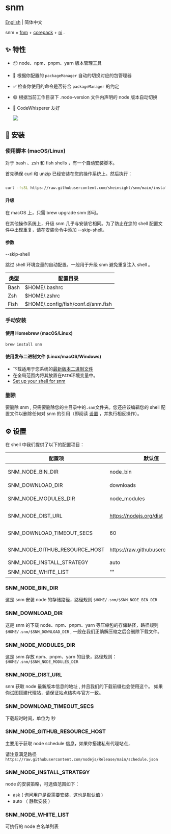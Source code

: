 # snm

[English](./README.md) | 简体中文

snm = [fnm](https://github.com/Schniz/fnm) + [corepack](https://github.com/nodejs/corepack) + [ni](https://github.com/antfu-collective/ni) .

## ✨ 特性

- 📦 node、npm、pnpm、yarn 版本管理工具
- 🤡 根据你配置的 `packageManager` 自动的切换对应的包管理器
- ✅ 检查你使用的命令是否符合 `packageManager` 的约定
- 😄 根据当前工作目录下 .node-version 文件内声明的 node 版本自动切换
- 🌟 CodeWhisperer 友好

  ![](./assets/fig.png)

## 🚀 安装

### 使用脚本 (macOS/Linux)

对于 bash 、zsh 和 fish shells ，有一个自动安装脚本。

首先确保 curl 和 unzip 已经安装在您的操作系统上。然后执行：

```bash

curl -fsSL https://raw.githubusercontent.com/sheinsight/snm/main/install.sh | bash

```

#### 升级

在 macOS 上，只需 brew upgrade snm 即可。

在其他操作系统上，升级 snm 几乎与安装它相同。为了防止在您的 shell 配置文件中出现重复，请在安装命令中添加 --skip-shell。

#### 参数

--skip-shell

跳过 shell 环境变量的自动配置。一般用于升级 snm 避免重复注入 shell 。

| 类型 | 配置目录                           |
| ---- | ---------------------------------- |
| Bash | $HOME/.bashrc                      |
| Zsh  | $HOME/.zshrc                       |
| Fish | $HOME/.config/fish/conf.d/snm.fish |

### 手动安装

#### 使用 Homebrew (macOS/Linux)

```sh
brew install snm
```

#### 使用发布二进制文件 (Linux/macOS/Windows)

- 下载适用于您系统的[最新版本二进制文件](https://github.com/sheinsight/snm/releases)
- 在全局范围内将其放置在`PATH`环境变量中。
- [Set up your shell for snm](#shell-setup)

### 删除

要删除 snm , 只需要删除您的主目录中的`.snm`文件夹。您还应该编辑您的 shell 配置文件以删除任何对 snm 的引用（即阅读 [设置](#设置) ，并执行相反操作）。

## ⚙️ 设置

在 shell 中我们提供了以下的配置项目：

| 配置项                        | 默认值                            | 功能描述                        |
| ----------------------------- | --------------------------------- | ------------------------------- |
| SNM_NODE_BIN_DIR              | node_bin                          | node 的二进制存储目录           |
| SNM_DOWNLOAD_DIR              | downloads                         | 文件的下载目录                  |
| SNM_NODE_MODULES_DIR          | node_modules                      | npm 、pnpm、yarn 的模块存储目录 |
| SNM_NODE_DIST_URL             | https://nodejs.org/dist           | nodejs 元数据的获取地址         |
| SNM_DOWNLOAD_TIMEOUT_SECS     | 60                                | 下载超时时间 ( 单位为 `秒` )    |
| SNM_NODE_GITHUB_RESOURCE_HOST | https://raw.githubusercontent.com | GITHUB_RESOURCE 地址            |
| SNM_NODE_INSTALL_STRATEGY     | auto                              | node 的安装策略                 |
| SNM_NODE_WHITE_LIST           | ""                                | node 白名单版本                 |

### SNM_NODE_BIN_DIR

这是 snm 安装 node 的存储路径，路径规则 `$HOME/.snm/$SNM_NODE_BIN_DIR`

### SNM_DOWNLOAD_DIR

这是 snm 的下载 node、npm、pnpm、yarn 等压缩包的存储路径，路径规则 `$HOME/.snm/$SNM_DOWNLOAD_DIR` , 一般在我们正确解压缩之后会删除下载文件。

### SNM_NODE_MODULES_DIR

这是 snm 存放 npm、pnpm、yarn 的目录，路径规则：`$HOME/.snm/$SNM_NODE_MODULES_DIR`

### SNM_NODE_DIST_URL

snm 获取 node 最新版本信息的地址 , 并且我们的下载前缀也会使用这个。 如果你试图搭建代理站，请保证站点结构与官方一致。

### SNM_DOWNLOAD_TIMEOUT_SECS

下载超时时间，单位为 秒

### SNM_NODE_GITHUB_RESOURCE_HOST

主要用于获取 node schedule 信息，如果你搭建私有代理站点，

请注意满足路径 `https://raw.githubusercontent.com/nodejs/Release/main/schedule.json`

### SNM_NODE_INSTALL_STRATEGY

node 的安装策略，可选值范围如下：

- ask ( 询问用户是否需要安装，这也是默认值 )
- auto （ 静默安装 ）

### SNM_NODE_WHITE_LIST

可执行的 node 白名单列表
